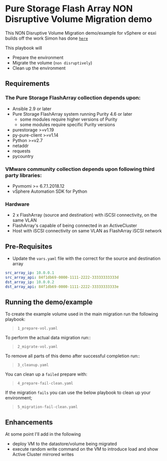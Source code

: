 # Pure Storage Flash Array NON Disruptive Volume Migration demo
This NON Disruptive Volume Migration demo/example for vSphere or esxi builds off the work Simon has done [`here`](https://github.com/PureStorage-OpenConnect/ansible-playbook-examples/tree/master/flasharray/live-migration)


This playbook will
- Prepare the environment
- Migrate the volume (`non disruptively`)
- Clean up the environment

## Requirements
### The Pure Storage FlashArray collection depends upon:
- Ansible 2.9 or later
- Pure Storage FlashArray system running Purity 4.6 or later
  - some modules require higher versions of Purity
  - some modules require specific Purity versions
- purestorage >=v1.19
- py-pure-client >=v1.14
- Python >=v2.7
- netaddr
- requests
- pycountry

### VMware community collection depends upon following third party libraries:
- Pyvmomi >= 6.7.1.2018.12
- vSphere Automation SDK for Python

### Hardware
- 2 x FlashArray (source and destination) with iSCSI connectivity, on the same VLAN
- FlashArray's capable of being connected in an ActiveCluster
- Host with iSCSI connectivity on same VLAN as FlashArray iSCSI network

## Pre-Requisites
- Update the ``vars.yaml`` file with the correct for the source and destination array
``` YAML
src_array_ip: 10.0.0.1
src_array_api: 84f1db69-0000-1111-2222-33333333333d
dst_array_ip: 10.0.0.2
dst_array_api: 84f1db69-0000-1111-2222-33333333333e
  ```

## Running the demo/example
To create the example volume used in the main migration run the following playbook:
 > `1_prepare-vol.yaml`

To perform the actual data migration run::
> `2_migrate-vol.yaml`

To remove all parts of this demo after successful completion run::
> `3_cleanup.yaml`

You can clean up a `failed` prepare with:
> `4_prepare-fail-clean.yaml`

If the migration `fails` you can use the below playbook to clean up your environment;
> `5_migration-fail-clean.yaml`

## Enhancements
At some point I'll add in the following
- deploy VM to the datastore/volume being migrated
- execute random write command on the VM to introduce load and show Active Cluster mirrored writes
